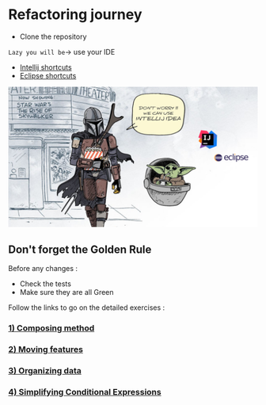 # Refactoring journey

* Clone the repository

`Lazy you will be`-> use your IDE
* [Intellij shortcuts](https://resources.jetbrains.com/storage/products/intellij-idea/docs/IntelliJIDEA_ReferenceCard.pdf)
* [Eclipse shortcuts](https://www.eclipse.org/getting_started/content/eclipse-ide-keybindings.pdf)

![refactoring-journey](img/refactoring-journey.png)

## Don't forget the Golden Rule 
Before any changes :
* Check the tests
* Make sure they are all Green

Follow the links to go on the detailed exercises :
### [1) Composing method](1-composing-method.md)
### [2) Moving features](2-moving-features.md)
### [3) Organizing data](3-organizing-data.md)
### [4) Simplifying Conditional Expressions](4-simplifying-conditional-expressions.md)